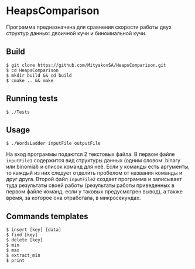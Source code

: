 # HeapsComparison

Программа предназначена для сравнения скорости работы двух структур данных: двоичной кучи и биномиальной кучи.

## Build

```ShellSession
$ git clone https://github.com/MityakovSA/HeapsComparison.git
$ cd HeapsComparison
$ mkdir build && cd build
$ cmake .. && make
```

## Running tests

```ShellSession
$ ./Tests
```

## Usage

```ShellSession
$ ./WordsLadder inputFile outputFile
```

На вход программы подаются 2 текстовых файла. В первом файле `inputFile1` содержится вид структуры данных (одним словом: binary или binomial) и список команд для неё. Если у команды есть аргументы, то каждый из них следует отделить пробелом от названия команды и друг друга. Второй файл `inputFile2` создает программа и записывает туда результаты своей работы (результаты работы приведенных в первом файле команд, если у таковых предусмотрен вывод), а также время, за которое она отработала, в микросекундах.

## Commands templates

```ShellSession
$ insert [key] [data]
$ find [key]
$ delete [key]
$ min
$ max
$ extract_min
$ print
```